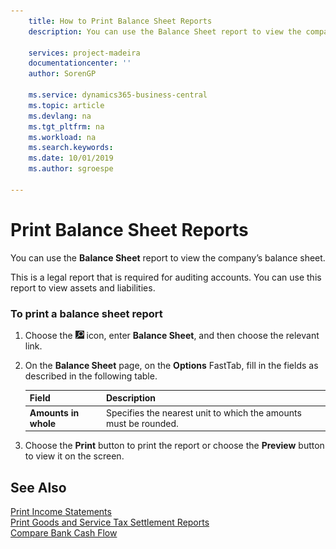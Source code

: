 ```yaml
---
    title: How to Print Balance Sheet Reports
    description: You can use the Balance Sheet report to view the company’s balance sheet.

    services: project-madeira
    documentationcenter: ''
    author: SorenGP

    ms.service: dynamics365-business-central
    ms.topic: article
    ms.devlang: na
    ms.tgt_pltfrm: na
    ms.workload: na
    ms.search.keywords:
    ms.date: 10/01/2019
    ms.author: sgroespe

---
```

# Print Balance Sheet Reports
You can use the **Balance Sheet** report to view the company’s balance sheet.  

 This is a legal report that is required for auditing accounts. You can use this report to view assets and liabilities.  

### To print a balance sheet report  

1.  Choose the ![Search for Page or Report](../../media/ui-search/search_small.png "Search for Page or Report icon") icon, enter **Balance Sheet**, and then choose the relevant link.  

2.  On the **Balance Sheet** page, on the **Options** FastTab, fill in the fields as described in the following table.  

    |Field|Description|  
    |---------------------------------|---------------------------------------|  
    |**Amounts in whole**|Specifies the nearest unit to which the amounts must be rounded.|  

3.  Choose the **Print** button to print the report or choose the **Preview** button to view it on the screen.  

## See Also  
 [Print Income Statements](how-to-print-income-statements.md)   
 [Print Goods and Service Tax Settlement Reports](how-to-print-goods-and-service-tax-settlement-reports.md)   
 [Compare Bank Cash Flow](how-to-compare-bank-cash-flow.md)
